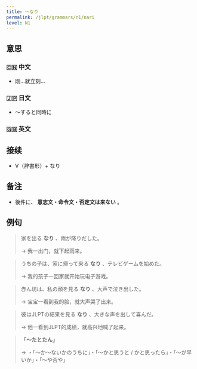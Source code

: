 ```yaml
---
title: 〜なり
permalink: /jlpt/grammars/n1/nari
level: N1
---
```


## 意思

### 🇨🇳 中文

- 刚...就立刻...

### 🇯🇵 日文

- 〜すると同時に

### 🇬🇧 英文


## 接续

- V（辞書形）+ なり

## 备注

- 後件に、 **意志文・命令文・否定文は来ない** 。

## 例句

> 家を出る **なり** 、雨が降りだした。
>
> → 我一出门，就下起雨来。

> うちの子は、家に帰って来る **なり** 、テレビゲームを始めた。
>
> → 我的孩子一回家就开始玩电子游戏。

> 赤ん坊は、私の顔を見る **なり** 、大声で泣き出した。
>
> → 宝宝一看到我的脸，就大声哭了出来。

> 彼はJLPTの結果を見る **なり** 、大きな声を出して喜んだ。
>
> → 他一看到JLPT的成绩，就高兴地喊了起来。

> **「〜たとたん」**
>
> → ・「〜か〜ないかのうちに」・「〜かと思うと / かと思ったら」・「〜が早いか」・「〜や否や」

